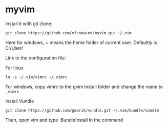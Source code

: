 myvim
=====

Install it with git clone:
```
git clone https://github.com/xfsnowind/myvim.git ~/.vim
```
Here for windows, ~ means the home folder of current user. Defaultly is C:/User/<yourcurrentusername>

Link to the configuration file:

For linux
```
ln -s ~/.vim/vimrc ~/.vimrc
```
For windows, copy vimrc to the gvim install folder and change the name to `_vimrc`

Install Vundle
```
git clone https://github.com/gmarik/vundle.git ~/.vim/bundle/vundle
```

Then, open vim and type :BundleInstall in the command
